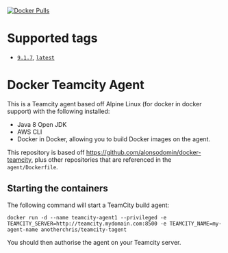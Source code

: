 [![Docker Pulls](https://img.shields.io/docker/pulls/anotherchris/teamcity-agent.svg?maxAge=2592000)]()

# Supported tags

- [`9.1.7`](https://github.com/TotalJobsGroup/Docker-TeamcityAgent/), [`latest`](https://github.com/TotalJobsGroup/Docker-TeamcityAgent/)

# Docker Teamcity Agent

This is a Teamcity agent based off Alpine Linux (for docker in docker support) with the following installed:

- Java 8 Open JDK
- AWS CLI
- Docker in Docker, allowing you to build Docker images on the agent.

This repository is based off https://github.com/alonsodomin/docker-teamcity, plus other repositories that are referenced in the `agent/Dockerfile`.

## Starting the containers

The following command will start a TeamCity build agent:

```
docker run -d --name teamcity-agent1 --privileged -e TEAMCITY_SERVER=http://teamcity.mydomain.com:8500 -e TEAMCITY_NAME=my-agent-name anotherchris/teamcity-tagent
```

You should then authorise the agent on your Teamcity server.
